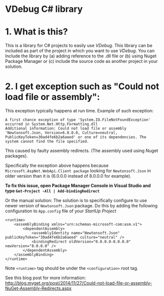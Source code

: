 VDebug C# library
============================

# 1. What is this?
This is a library for C# projects to easily use *VDebug*.
This library can be included as part of the project in which you want to use *VDebug*.
You can Include the library by
(a) adding reference to the .dll file
or (b) using Nuget Package Manager
or (c) include the source code as another project in your solution.

# 2. I get exception such as "Could not load file or assembly":

This exception typically happens at run time.
Example of such exception:

    A first chance exception of type 'System.IO.FileNotFoundException' occurred in System.Net.Http.Formatting.dll
    Additional information: Could not load file or assembly 'Newtonsoft.Json, Version=6.0.0.0, Culture=neutral, PublicKeyToken=30ad4fe6b2a6aeed' or one of its dependencies. The system cannot find the file specified.
    

This caused by faulty assembly redirects. (The assembly used using Nuget packages).

Specifically the exception above happens because `Microsoft.AspNet.WebApi.Client package`
looking for `Newtonsoft.Json` in older version than it is (6.0.0.0 instead of 8.0.0.0 for example).

**To fix this issue, open Package Manager Console in Visual Studio and type `Get-Project -All | Add-bindingRedirect`**

Or the manual solution:
The solution is to specifically configure to use newer version of `Newtonsoft.Json` package.
Do this by adding the following configuration to `App.config` file of your *StartUp Project*

    <runtime>
        <assemblyBinding xmlns="urn:schemas-microsoft-com:asm.v1">
            <dependentAssembly>
                <assemblyIdentity name="Newtonsoft.Json" publicKeyToken="30ad4fe6b2a6aeed" culture="neutral" />
                <bindingRedirect oldVersion="0.0.0.0-8.0.0.0" newVersion="8.0.0.0" />
            </dependentAssembly>
        </assemblyBinding>
    </runtime>

Note `<runtime>` tag should be under the `<configuration>` root tag.

See this blog post for more information:  
http://blog.myget.org/post/2014/11/27/Could-not-load-file-or-assembly-NuGet-Assembly-Redirects.aspx


